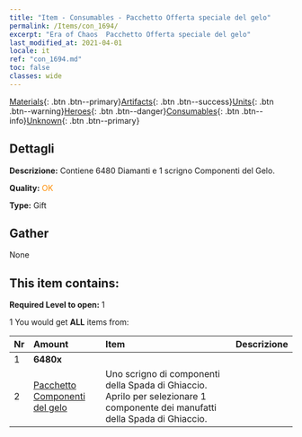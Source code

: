 ```yaml
---
title: "Item - Consumables - Pacchetto Offerta speciale del gelo"
permalink: /Items/con_1694/
excerpt: "Era of Chaos  Pacchetto Offerta speciale del gelo"
last_modified_at: 2021-04-01
locale: it
ref: "con_1694.md"
toc: false
classes: wide
---
```

 [Materials](/it/Items/){: .btn .btn--primary}[Artifacts](/it/Items/Artifacts/){: .btn .btn--success}[Units](/it/Items/Units/){: .btn .btn--warning}[Heroes](/it/Items/Heroes/){: .btn .btn--danger}[Consumables](/it/Items/Consumables/){: .btn .btn--info}[Unknown](/it/Items/Unknown/){: .btn .btn--primary}

## Dettagli
 **Descrizione:** Contiene 6480 Diamanti e 1 scrigno Componenti del Gelo.

 **Quality:** <span style="color: #FF8C00">OK</span>

 **Type:** Gift

## Gather

  None

## This item contains:

 **Required Level to open:** 1

 1 You would get **ALL** items  from:

  | Nr | Amount |     Item    | Descrizione |
  |:---|:-------|:------------|:-----------:|
  | 1 |  **6480x** | <i class="fas fa-gem"/> |  | 
  | 2 | [Pacchetto Componenti del gelo](/it/Items/con_1352/) | Uno scrigno di componenti della Spada di Ghiaccio. Aprilo per selezionare 1 componente dei manufatti della Spada di Ghiaccio. | 
